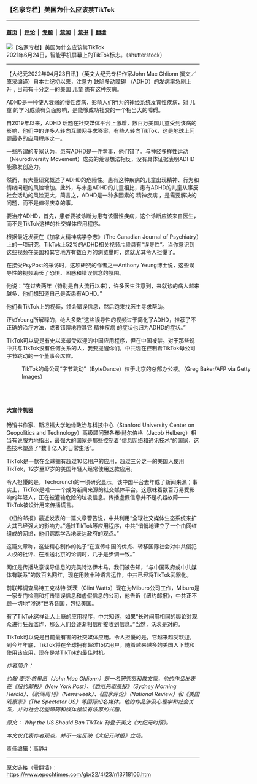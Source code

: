 ### 【名家专栏】美国为什么应该禁TikTok

---

#### [首页](../../../..?n13718106) &nbsp;|&nbsp; [评论](../../../../../epoch-comment?n13718106) &nbsp;|&nbsp; [专题](../../../../../epoch-special?n13718106) &nbsp;|&nbsp; [禁闻](../../../../../epoch-news?n13718106) &nbsp;|&nbsp; [禁书](../../../../../books?n13718106) &nbsp;|&nbsp; [翻墙](https://github.com/gfw-breaker/nogfw/blob/master/README.md?n13718106)


<div><img alt="【名家专栏】美国为什么应该禁TikTok" class="attachment-djy_600_400 size-djy_600_400 wp-post-image" src="https://i.epochtimes.com/assets/uploads/2022/04/id13718108-shutterstock_1996439534-600x400.jpg"/>
<div class="caption">
 2021年6月24日，智能手机屏幕上的TikTok标志。（shutterstock）
</div></div><hr/><div class="post_content" id="artbody" itemprop="articleBody">
 <!-- article content begin -->
 <p>
  【大纪元2022年04月23日讯】（英文大纪元专栏作家John Mac Ghlionn 撰文／原泉编译）自本世纪初以来，注意力
  <ok href="https://www.epochtimes.com/gb/tag/%E7%BC%BA%E9%99%B7%E5%A4%9A%E5%8A%A8%E9%9A%9C%E7%A2%8D.html">
   缺陷多动障碍
  </ok>
  （ADHD）的发病率急剧上升﹐目前有十分之一的美国
  <ok href="https://www.epochtimes.com/gb/tag/%E5%84%BF%E7%AB%A5.html">
   儿童
  </ok>
  患有这种疾病。
 </p>
 <p>
  ADHD是一种使人衰弱的慢性疾病，影响人们行为的神经系统发育性疾病，对
  <ok href="https://www.epochtimes.com/gb/tag/%E5%84%BF%E7%AB%A5.html">
   儿童
  </ok>
  的学习成绩有负面影响，是能够成功社交的一个相当大的障碍。
 </p>
 <p>
  自2019年以来，ADHD 话题在社交媒体平台上激增，数百万美国儿童受到该病的影响，他们中的许多人转向互联网寻求答案，有些人转向TikTok，这是地球上问题最多的应用程序之一。
 </p>
 <p>
  一些所谓的专家认为，患有ADHD是一件幸事，他们错了。与神经多样性运动（Neurodiversity Movement）成员的荒谬想法相反，没有具体证据表明ADHD能激发创造力。
 </p>
 <p>
  然而，有大量研究概述了ADHD的危险性。患有这种疾病的儿童出现精神、行为和情绪问题的风险增加。此外，与未患ADHD的儿童相比，患有ADHD的儿童从事反社会活动的风险更大，简言之，ADHD是一种多因素的
  <ok href="https://www.epochtimes.com/gb/tag/%E7%B2%BE%E7%A5%9E%E7%96%BE%E7%97%85.html">
   精神疾病
  </ok>
  ，是需要解决的问题，而不是值得庆幸的事。
 </p>
 <p>
  要治疗ADHD，首先，患者要被诊断为患有该慢性疾病，这个诊断应该来自医生，而不是TikTok这样的社交媒体应用程序。
 </p>
 <p>
  根据最近发表在《加拿大精神病学杂志》（The Canadian Journal of Psychiatry）上的一项研究，TikTok上52%的ADHD相关视频片段具有“误导性”。当你意识到这些视频在美国和其它地方有数百万的浏览量时，这就尤其令人担懮了。
 </p>
 <p>
  在接受PsyPost的采访时，这项研究的作者之一Anthony Yeung博士说，这些误导性的视频助长了恐惧、困惑和错误信念的氛围。
 </p>
 <p>
  他说：“在过去两年（特别是自大流行以来），许多医生注意到，来就诊的病人越来越多，他们想知道自己是否患有ADHD。”
 </p>
 <p>
  他们看TikTok上的视频，领会错误信息，然后跑来找医生寻求帮助。
 </p>
 <p>
  正如Yeung所解释的，绝大多数“这些误导性的视频过于简化了ADHD，推荐了不正确的治疗方法，或者错误地将其它
  <ok href="https://www.epochtimes.com/gb/tag/%E7%B2%BE%E7%A5%9E%E7%96%BE%E7%97%85.html">
   精神疾病
  </ok>
  的症状也归为ADHD的症状。”
 </p>
 <p>
  TikTok可以说是有史以来最受欢迎的中国应用程序，但在中国被禁。对于那些说中共与TikTok没有任何关系的人，我要提醒你们，中共现在控制着TikTok母公司字节跳动的一个董事会席位。
 </p>
 <figure aria-describedby="caption-attachment-13718111" class="wp-caption aligncenter" id="attachment_13718111" style="width: 600px">
  <ok href="https://i.epochtimes.com/assets/uploads/2022/04/id13718111-ByteDance-1200x800.jpg" target="_blank">
   <img alt="" class="size-large wp-image-13718111" src="https://i.epochtimes.com/assets/uploads/2022/04/id13718111-ByteDance-1200x800-600x400.jpg"/>
  </ok>
  <br/><figcaption class="wp-caption-text" id="caption-attachment-13718111">
   TikTok的母公司“字节跳动”（ByteDance）位于北京的总部办公楼。（Greg Baker/AFP via Getty Images）
  </figcaption><br/>
 </figure><br/>
 <h4>
  大宣传机器
 </h4>
 <p>
  畅销书作家、斯坦福大学地缘政治与科技中心（Stanford University Center on Geopolitics and Technology）高级顾问雅各布‧赫尔伯格（Jacob Helberg）相当有说服力地指出，最强大的国家是那些控制着“信息网络和通讯技术”的国家，这些技术塑造了“数十亿人的日常生活”。
 </p>
 <p>
  TikTok是一款在全球拥有超过10亿用户的应用，超过三分之一的美国人使用TikTok，12岁至17岁的美国年轻人经常使用这款应用。
 </p>
 <p>
  令人担懮的是，Techcrunch的一项研究显示，该中国平台去年成了新闻来源；事实上，TikTok是唯一一个成为新闻来源的社交媒体平台。这意味着数百万易受影响的年轻人，正在被灌输危险的垃圾信息。传播虚假信息并不是机器故障——TikTok被设计用来传播谎言。
 </p>
 <p>
  《纽约邮报》最近发表的一篇文章警告说，中共利用“全球社交媒体生态系统来扩大其已经强大的影响力。”通过TikTok等应用程序，中共“悄悄地建立了一个由网红组成的网络，他们鹦鹉学舌地表达政府的观点。”
 </p>
 <p>
  这篇文章称，这些精心制作的帖子“在宣传中国的优点、转移国际社会对中共侵犯人权的批评、在推送北京的论调时，几乎是步调一致。”
 </p>
 <p>
  网红是传播故意误导信息的完美特洛伊木马。我们被告知，“与中国政府或中共媒体有联系”的数百名网红，现在用数十种语言运作，中共已经将TikTok武器化。
 </p>
 <p>
  前联邦调查局特工克林特‧沃茨（Clint Watts）现在为Miburo公司工作，Miburo是一家专门检测和打击错误信息和虚假信息的公司，他告诉《纽约邮报》，中共正不顾一切地“渗透”世界各国，包括美国。
 </p>
 <p>
  有了TikTok这样让人上瘾的应用程序，中共知道，如果“长时间用相同的舆论对观众进行狂轰滥炸，那么人们会逐渐相信所接收到信息。”当然，沃茨是对的。
 </p>
 <p>
  TikTok可以说是目前最有害的社交媒体应用。令人担懮的是，它越来越受欢迎。到今年年底，TikTok将在全球拥有超过15亿用户。随着越来越多的美国人下载和使用该应用，现在是禁TikTok的最佳时机。
 </p>
 <p>
  <em>
   作者简介：
  </em>
 </p>
 <p>
  <em>
   约翰‧麦克‧格里昂（John Mac Ghlionn）是一名研究员和散文家，他的作品发表在《纽约邮报》（New York Post）、《悉尼先驱晨报》（Sydney Morning Herald）、《新闻周刊》（Newsweek）、《国家评论》（National Review）和《美国观察家》（The Spectator US）等国际知名媒体。他的作品涉及心理学和社会关系，并对社会功能障碍和媒体操纵有浓厚的兴趣。
  </em>
 </p>
 <p>
  <em>
   原文：
   <ok href="https://www.theepochtimes.com/why-the-us-should-ban-tiktok_4398906.html" rel="noopener noreferrer" target="_blank">
    Why the US Should Ban TikTok
   </ok>
   刊登于英文《大纪元时报》。
  </em>
 </p>
 <p>
  <em>
   本文仅代表作者观点，并不一定反映《大纪元时报》立场。
  </em>
 </p>
 <p>
  责任编辑：高静#
 </p>
 <!-- article content end -->
 <div id="below_article_ad">
 </div>
</div>


---

原文链接（需翻墙）：https://www.epochtimes.com/gb/22/4/23/n13718106.htm